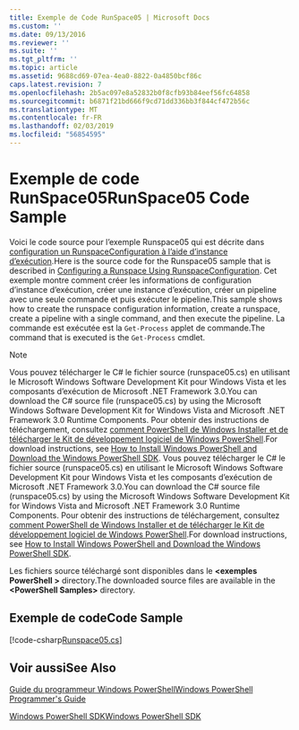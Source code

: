```yaml
---
title: Exemple de Code RunSpace05 | Microsoft Docs
ms.custom: ''
ms.date: 09/13/2016
ms.reviewer: ''
ms.suite: ''
ms.tgt_pltfrm: ''
ms.topic: article
ms.assetid: 9688cd69-07ea-4ea0-8822-0a4850bcf86c
caps.latest.revision: 7
ms.openlocfilehash: 2b5ac097e8a52832b0f8cfb93b84eef56fc64858
ms.sourcegitcommit: b6871f21bd666f9cd71dd336bb3f844cf472b56c
ms.translationtype: MT
ms.contentlocale: fr-FR
ms.lasthandoff: 02/03/2019
ms.locfileid: "56854595"
---
```

# <a name="runspace05-code-sample"></a><span data-ttu-id="b2094-102">Exemple de code RunSpace05</span><span class="sxs-lookup"><span data-stu-id="b2094-102">RunSpace05 Code Sample</span></span>

<span data-ttu-id="b2094-103">Voici le code source pour l’exemple Runspace05 qui est décrite dans [configuration un RunspaceConfiguration à l’aide d’instance d’exécution](http://msdn.microsoft.com/en-us/42681d19-2d05-4975-befd-afb1990e79b2).</span><span class="sxs-lookup"><span data-stu-id="b2094-103">Here is the source code for the Runspace05 sample that is described in [Configuring a Runspace Using RunspaceConfiguration](http://msdn.microsoft.com/en-us/42681d19-2d05-4975-befd-afb1990e79b2).</span></span> <span data-ttu-id="b2094-104">Cet exemple montre comment créer les informations de configuration d’instance d’exécution, créer une instance d’exécution, créer un pipeline avec une seule commande et puis exécuter le pipeline.</span><span class="sxs-lookup"><span data-stu-id="b2094-104">This sample shows how to create the runspace configuration information, create a runspace, create a pipeline with a single command, and then execute the pipeline.</span></span> <span data-ttu-id="b2094-105">La commande est exécutée est la `Get-Process` applet de commande.</span><span class="sxs-lookup"><span data-stu-id="b2094-105">The command that is executed is the `Get-Process` cmdlet.</span></span>

> [!NOTE]
> <span data-ttu-id="b2094-106">Vous pouvez télécharger le C# le fichier source (runspace05.cs) en utilisant le Microsoft Windows Software Development Kit pour Windows Vista et les composants d’exécution de Microsoft .NET Framework 3.0.</span><span class="sxs-lookup"><span data-stu-id="b2094-106">You can download the C# source file (runspace05.cs) by using the Microsoft Windows Software Development Kit for Windows Vista and Microsoft .NET Framework 3.0 Runtime Components.</span></span> <span data-ttu-id="b2094-107">Pour obtenir des instructions de téléchargement, consultez [comment PowerShell de Windows Installer et de télécharger le Kit de développement logiciel de Windows PowerShell](/powershell/developer/installing-the-windows-powershell-sdk).</span><span class="sxs-lookup"><span data-stu-id="b2094-107">For download instructions, see [How to Install Windows PowerShell and Download the Windows PowerShell SDK](/powershell/developer/installing-the-windows-powershell-sdk).</span></span>
> <span data-ttu-id="b2094-108">Vous pouvez télécharger le C# le fichier source (runspace05.cs) en utilisant le Microsoft Windows Software Development Kit pour Windows Vista et les composants d’exécution de Microsoft .NET Framework 3.0.</span><span class="sxs-lookup"><span data-stu-id="b2094-108">You can download the C# source file (runspace05.cs) by using the Microsoft Windows Software Development Kit for Windows Vista and Microsoft .NET Framework 3.0 Runtime Components.</span></span> <span data-ttu-id="b2094-109">Pour obtenir des instructions de téléchargement, consultez [comment PowerShell de Windows Installer et de télécharger le Kit de développement logiciel de Windows PowerShell](/powershell/developer/installing-the-windows-powershell-sdk).</span><span class="sxs-lookup"><span data-stu-id="b2094-109">For download instructions, see [How to Install Windows PowerShell and Download the Windows PowerShell SDK](/powershell/developer/installing-the-windows-powershell-sdk).</span></span>
>
> <span data-ttu-id="b2094-110">Les fichiers source téléchargé sont disponibles dans le  **\<exemples PowerShell >** directory.</span><span class="sxs-lookup"><span data-stu-id="b2094-110">The downloaded source files are available in the **\<PowerShell Samples>** directory.</span></span>

## <a name="code-sample"></a><span data-ttu-id="b2094-111">Exemple de code</span><span class="sxs-lookup"><span data-stu-id="b2094-111">Code Sample</span></span>

[!code-csharp[Runspace05.cs](../../powershell-sdk-samples/SDK-2.0/csharp/Runspace05/Runspace05.cs#L11-L86 "Runspace05.cs")]

## <a name="see-also"></a><span data-ttu-id="b2094-112">Voir aussi</span><span class="sxs-lookup"><span data-stu-id="b2094-112">See Also</span></span>

[<span data-ttu-id="b2094-113">Guide du programmeur Windows PowerShell</span><span class="sxs-lookup"><span data-stu-id="b2094-113">Windows PowerShell Programmer's Guide</span></span>](./windows-powershell-programmer-s-guide.md)

[<span data-ttu-id="b2094-114">Windows PowerShell SDK</span><span class="sxs-lookup"><span data-stu-id="b2094-114">Windows PowerShell SDK</span></span>](../windows-powershell-reference.md)